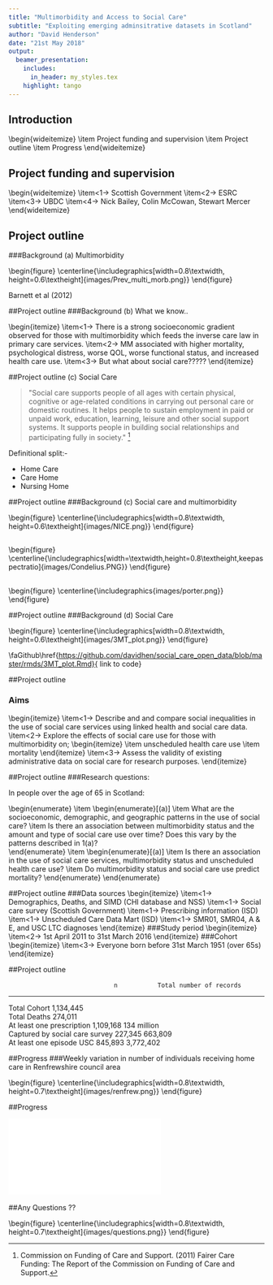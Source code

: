 ```yaml
---
title: "Multimorbidity and Access to Social Care"
subtitle: "Exploiting emerging adminsitrative datasets in Scotland"
author: "David Henderson"
date: "21st May 2018"
output:
  beamer_presentation:
    includes:
      in_header: my_styles.tex
    highlight: tango
---
```




## Introduction

\begin{wideitemize}
\item  Project funding and supervision
\item  Project outline
\item  Progress
\end{wideitemize}

## Project funding and supervision

\begin{wideitemize}
\item<1-> Scottish Government
\item<2-> ESRC
\item<3-> UBDC
\item<4-> Nick Bailey, Colin McCowan, Stewart Mercer
\end{wideitemize}

## Project outline

###Background (a) Multimorbidity

\begin{figure}
\centerline{\includegraphics[width=0.8\textwidth, height=0.6\textheight]{images/Prev_multi_morb.png}}
\end{figure}

Barnett et al (2012)

##Project outline
###Background (b) What we know..

\begin{itemize}
\item<1-> There is a strong socioeconomic gradient observed for those with multimorbidity which feeds the inverse care law in primary care services.
\item<2-> MM associated with higher mortality, psychological distress, worse QOL, worse functional status, and increased health care use.
\item<3-> But what about social care?????
\end{itemize}

##Project outline (c) Social Care

>"Social care supports people of all ages with certain physical, cognitive or age-related conditions in carrying out personal care or domestic routines. It helps people to sustain employment in paid or unpaid work, education, learning, leisure and other social support systems. It supports people in building social relationships and participating fully in society." [^1]

Definitional split:-   

* Home Care
* Care Home
* Nursing Home

[^1]: Commission on Funding of Care and Support. (2011) Fairer Care Funding: The Report of the Commission on Funding of Care and Support.

##Project outline
###Background (c) Social care and multimorbidity

\begin{figure}
\centerline{\includegraphics[width=0.8\textwidth, height=0.6\textheight]{images/NICE.png}}
\end{figure}

##
\begin{figure}
\centerline{\includegraphics[width=\textwidth,height=0.8\textheight,keepaspectratio]{images/Condelius.PNG}}
\end{figure}

##

\begin{figure}
\centerline{\includegraphics{images/porter.png}}
\end{figure}


##Project outline
###Background (d) Social Care

\begin{figure}
\centerline{\includegraphics[width=0.8\textwidth, height=0.6\textheight]{images/3MT_plot.png}}
\end{figure}

\faGithub\href{https://github.com/davidhen/social_care_open_data/blob/master/rmds/3MT_plot.Rmd}{ link to code}

##Project outline
### Aims

\begin{itemize}
\item<1-> Describe and and compare social inequalities in the use of social care services using linked health and social care data. 
\item<2-> Explore the effects of social care use for those with multimorbidity on;
\begin{itemize}
\item unscheduled health care use
\item mortality
\end{itemize}
\item<3-> Assess the validity of existing administrative data on social care for research purposes. 
\end{itemize}

##Project outline
###Research questions:

In people over the age of 65 in Scotland:  

\begin{enumerate}
\item
\begin{enumerate}[(a)]
\item What are the socioeconomic, demographic, and geographic patterns in the use of social care? 
\item Is there an association between multimorbidity status and the amount and type of social care use over time? Does this vary by the patterns described in 1(a)?  
\end{enumerate}
\item 
\begin{enumerate}[(a)]
\item Is there an association in the use of social care services, multimorbidity status and unscheduled health care use?
\item Do multimorbidity status and social care use predict mortality?
\end{enumerate}
\end{enumerate}

##Project outline
###Data sources
\begin{itemize}
\item<1-> Demographics, Deaths, and SIMD (CHI database and NSS)
\item<1-> Social care survey (Scottish Government)
\item<1-> Prescribing information (ISD)
\item<1-> Unscheduled Care Data Mart (ISD)
\item<1-> SMR01, SMR04, A \& E, and USC LTC diagnoses
\end{itemize}
###Study period
\begin{itemize}
\item<2-> 1st April 2011 to 31st March 2016
\end{itemize}
###Cohort
\begin{itemize}
\item<3-> Everyone born before 31st March 1951 (over 65s)
\end{itemize}

##Project outline


                                 n           Total number of records 
-------------------------------  ----------  ------------------------
Total Cohort                     1,134,445                           
Total Deaths                     274,011                             
At least one prescription        1,109,168   134 million             
Captured by social care survey   227,345     663,809                 
At least one episode USC         845,893     3,772,402               



##Progress
###Weekly variation in number of individuals receiving home care in Renfrewshire council area

\begin{figure}
\centerline{\includegraphics[width=0.8\textwidth, height=0.7\textheight]{images/renfrew.png}}
\end{figure}

##Progress

![](Farr-2018_files/figure-beamer/timeline-1.pdf)<!-- --> 

##Any Questions ??

\begin{figure}
\centerline{\includegraphics[width=0.8\textwidth, height=0.7\textheight]{images/questions.png}}
\end{figure}








